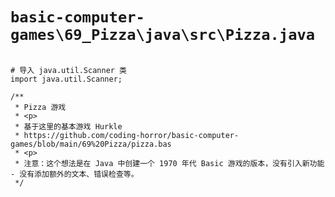 # `basic-computer-games\69_Pizza\java\src\Pizza.java`

```

# 导入 java.util.Scanner 类
import java.util.Scanner;

/**
 * Pizza 游戏
 * <p>
 * 基于这里的基本游戏 Hurkle
 * https://github.com/coding-horror/basic-computer-games/blob/main/69%20Pizza/pizza.bas
 * <p>
 * 注意：这个想法是在 Java 中创建一个 1970 年代 Basic 游戏的版本，没有引入新功能 - 没有添加额外的文本、错误检查等。
 */

```